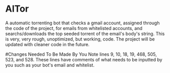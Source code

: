 # AlTor
A automatic torrenting bot that checks a gmail account, assigned through the code of the project, for emails from whitelisted accounts, and searchs/downloads the top seeded torrent of the email's body's string. This is very, very rough, unoptimized, but working, code. The project will be updated with cleaner code in the future.

#Changes Needed To Be Made By You
Note lines 9, 10, 18, 19, 468, 505, 523, and 528. These lines have comments of what needs to be inputted by you such as your bot's email and whitelist.
